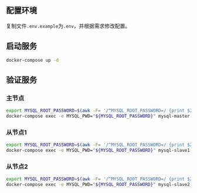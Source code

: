 ## 配置环境

复制文件`.env.example`为`.env`，并根据需求修改配置。

## 启动服务

```bash
docker-compose up -d
```

## 验证服务

### 主节点

```bash
export MYSQL_ROOT_PASSWORD=$(awk -F= '/^MYSQL_ROOT_PASSWORD=/ {print $2}' .env.example.example)
docker-compose exec -e MYSQL_PWD="${MYSQL_ROOT_PASSWORD}" mysql-master mysql -u root -e "SHOW MASTER STATUS;"
```

### 从节点1

```bash
export MYSQL_ROOT_PASSWORD=$(awk -F= '/^MYSQL_ROOT_PASSWORD=/ {print $2}' .env.example.example)
docker-compose exec -e MYSQL_PWD="${MYSQL_ROOT_PASSWORD}" mysql-slave1 mysql -u root -e "SHOW SLAVE STATUS\G"
```

### 从节点2

```bash
export MYSQL_ROOT_PASSWORD=$(awk -F= '/^MYSQL_ROOT_PASSWORD=/ {print $2}' .env.example.example)
docker-compose exec -e MYSQL_PWD="${MYSQL_ROOT_PASSWORD}" mysql-slave2 mysql -u root -e "SHOW SLAVE STATUS\G"
```

